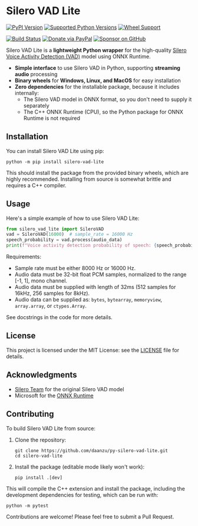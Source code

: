
# Silero VAD Lite

[![PyPI Version](https://img.shields.io/pypi/v/silero-vad-lite.svg)](https://pypi.python.org/pypi/silero-vad-lite/)
[![Supported Python Versions](https://img.shields.io/pypi/pyversions/silero-vad-lite.svg)](https://pypi.python.org/pypi/silero-vad-lite/)
[![Wheel Support](https://img.shields.io/pypi/wheel/silero-vad-lite.svg)](https://pypi.python.org/pypi/silero-vad-lite/)
<!-- [![Downloads per Month](https://img.shields.io/pypi/dm/silero-vad-lite.svg?logo=python)](https://pypi.python.org/pypi/silero-vad-lite/) -->
[![Build Status](https://github.com/daanzu/py-silero-vad-lite/actions/workflows/build_and_publish.yml/badge.svg)](https://github.com/daanzu/py-silero-vad-lite/actions/workflows/build_and_publish.yml)
[![Donate via PayPal](https://img.shields.io/badge/donate-PayPal-green.svg)](https://paypal.me/daanzu)
[![Sponsor on GitHub](https://img.shields.io/badge/sponsor-GitHub-pink.svg)](https://github.com/sponsors/daanzu)

Silero VAD Lite is a **lightweight Python wrapper** for the high-quality [Silero Voice Activity Detection (VAD)](https://github.com/snakers4/silero-vad) model using ONNX Runtime.

- **Simple interface** to use Silero VAD in Python, supporting **streaming audio** processing
- **Binary wheels** for **Windows, Linux, and MacOS** for easy installation
- **Zero dependencies** for the installable package, because it includes internally:
    - The Silero VAD model in ONNX format, so you don't need to supply it separately
    - The C++ ONNX Runtime (CPU), so the Python package for ONNX Runtime is not required

## Installation

You can install Silero VAD Lite using pip:

```
python -m pip install silero-vad-lite
```

This should install the package from the provided binary wheels, which are highly recommended. Installing from source is somewhat brittle and requires a C++ compiler.

## Usage

Here's a simple example of how to use Silero VAD Lite:

```python
from silero_vad_lite import SileroVAD
vad = SileroVAD(16000)  # sample_rate = 16000 Hz
speech_probability = vad.process(audio_data)
print(f"Voice activity detection probability of speech: {speech_probability}")  # 0 <= speech_probability <= 1
```

Requirements:
- Sample rate must be either 8000 Hz or 16000 Hz.
- Audio data must be 32-bit float PCM samples, normalized to the range [-1, 1], mono channel.
- Audio data must be supplied with length of 32ms (512 samples for 16kHz, 256 samples for 8kHz).
- Audio data can be supplied as: `bytes`, `bytearray`, `memoryview`, `array.array`, or `ctypes.Array`.

See docstrings in the code for more details.

## License

This project is licensed under the MIT License: see the [LICENSE](LICENSE) file for details.

## Acknowledgments

- [Silero Team](https://github.com/snakers4/silero-vad) for the original Silero VAD model
- Microsoft for the [ONNX Runtime](https://github.com/microsoft/onnxruntime)

## Contributing

To build Silero VAD Lite from source:

1. Clone the repository:
    ```
    git clone https://github.com/daanzu/py-silero-vad-lite.git
    cd silero-vad-lite
    ```

2. Install the package (editable mode likely won't work):
    ```
    pip install .[dev]
    ```

This will compile the C++ extension and install the package, including the development dependencies for testing, which can be run with:

```
python -m pytest
```

Contributions are welcome! Please feel free to submit a Pull Request.
